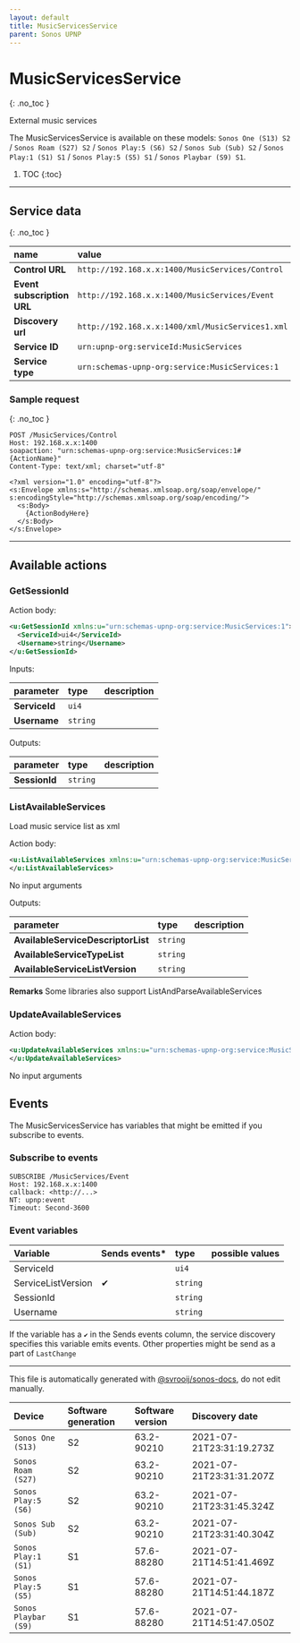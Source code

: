 ```yaml
---
layout: default
title: MusicServicesService
parent: Sonos UPNP
---
```

# MusicServicesService
{: .no_toc }

External music services

The MusicServicesService is available on these models: `Sonos One (S13) S2` / `Sonos Roam (S27) S2` / `Sonos Play:5 (S6) S2` / `Sonos Sub (Sub) S2` / `Sonos Play:1 (S1) S1` / `Sonos Play:5 (S5) S1` / `Sonos Playbar (S9) S1`.

1. TOC
{:toc}

---

## Service data
{: .no_toc }

| name | value |
|:-----|:------|
| **Control URL** | `http://192.168.x.x:1400/MusicServices/Control` |
| **Event subscription URL** | `http://192.168.x.x:1400/MusicServices/Event` |
| **Discovery url** | `http://192.168.x.x:1400/xml/MusicServices1.xml` |
| **Service ID** | `urn:upnp-org:serviceId:MusicServices` |
| **Service type** | `urn:schemas-upnp-org:service:MusicServices:1` |

### Sample request
{: .no_toc }

```http
POST /MusicServices/Control
Host: 192.168.x.x:1400
soapaction: "urn:schemas-upnp-org:service:MusicServices:1#{ActionName}"
Content-Type: text/xml; charset="utf-8"

<?xml version="1.0" encoding="utf-8"?>
<s:Envelope xmlns:s="http://schemas.xmlsoap.org/soap/envelope/" s:encodingStyle="http://schemas.xmlsoap.org/soap/encoding/">
  <s:Body>
    {ActionBodyHere}
  </s:Body>
</s:Envelope>
```

---

## Available actions

### GetSessionId

Action body:

```xml
<u:GetSessionId xmlns:u="urn:schemas-upnp-org:service:MusicServices:1">
  <ServiceId>ui4</ServiceId>
  <Username>string</Username>
</u:GetSessionId>
```

Inputs:

| parameter | type | description |
|:----------|:-----|:------------|
| **ServiceId** | `ui4` |  |
| **Username** | `string` |  |

Outputs:

| parameter | type | description |
|:----------|:-----|:------------|
| **SessionId** | `string` |  |

### ListAvailableServices

Load music service list as xml

Action body:

```xml
<u:ListAvailableServices xmlns:u="urn:schemas-upnp-org:service:MusicServices:1">
</u:ListAvailableServices>
```

No input arguments

Outputs:

| parameter | type | description |
|:----------|:-----|:------------|
| **AvailableServiceDescriptorList** | `string` |  |
| **AvailableServiceTypeList** | `string` |  |
| **AvailableServiceListVersion** | `string` |  |

**Remarks** Some libraries also support ListAndParseAvailableServices

### UpdateAvailableServices

Action body:

```xml
<u:UpdateAvailableServices xmlns:u="urn:schemas-upnp-org:service:MusicServices:1">
</u:UpdateAvailableServices>
```

No input arguments

## Events

The MusicServicesService has variables that might be emitted if you subscribe to events.

### Subscribe to events

```http
SUBSCRIBE /MusicServices/Event
Host: 192.168.x.x:1400
callback: <http://...>
NT: upnp:event
Timeout: Second-3600
```

### Event variables

| Variable | Sends events* | type | possible values |
|:---------|:-------------|:-----|:----------------|
| ServiceId |  | `ui4` |  |
| ServiceListVersion | ✔ | `string` |  |
| SessionId |  | `string` |  |
| Username |  | `string` |  |

If the variable has a `✔` in the Sends events column, the service discovery specifies this variable emits events. Other properties might be send as a part of `LastChange`

---

This file is automatically generated with [@svrooij/sonos-docs](https://github.com/svrooij/sonos-api-docs/tree/main/generator/sonos-docs), do not edit manually.

| Device | Software generation | Software version | Discovery date |
|:-------|:--------------------|:-----------------|:---------------|
| `Sonos One (S13)` | S2 | 63.2-90210 | 2021-07-21T23:31:19.273Z |
| `Sonos Roam (S27)` | S2 | 63.2-90210 | 2021-07-21T23:31:31.207Z |
| `Sonos Play:5 (S6)` | S2 | 63.2-90210 | 2021-07-21T23:31:45.324Z |
| `Sonos Sub (Sub)` | S2 | 63.2-90210 | 2021-07-21T23:31:40.304Z |
| `Sonos Play:1 (S1)` | S1 | 57.6-88280 | 2021-07-21T14:51:41.469Z |
| `Sonos Play:5 (S5)` | S1 | 57.6-88280 | 2021-07-21T14:51:44.187Z |
| `Sonos Playbar (S9)` | S1 | 57.6-88280 | 2021-07-21T14:51:47.050Z |
